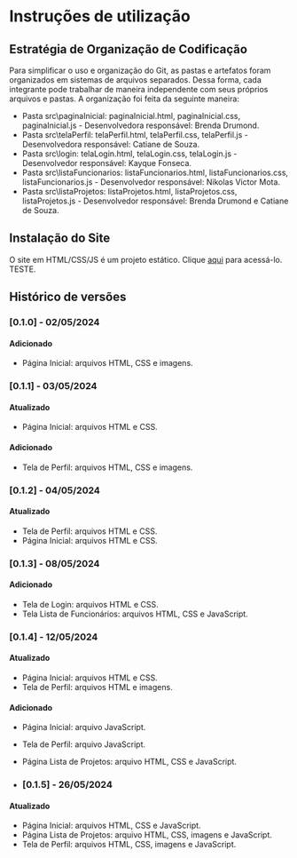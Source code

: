 # Instruções de utilização

## Estratégia de Organização de Codificação 

Para simplificar o uso e organização do Git, as pastas e artefatos foram organizados em sistemas de arquivos separados. Dessa forma, cada integrante pode trabalhar de maneira independente com seus próprios arquivos e pastas. A organização foi feita da seguinte maneira:
- Pasta src\paginaInicial: paginaInicial.html, paginaInicial.css, paginaInicial.js - Desenvolvedora responsável: Brenda Drumond.
- Pasta src\telaPerfil: telaPerfil.html, telaPerfil.css, telaPerfil.js - Desenvolvedora responsável: Catiane de Souza.
- Pasta src\login: telaLogin.html, telaLogin.css, telaLogin.js - Desenvolvedor responsável: Kayque Fonseca.
- Pasta src\listaFuncionarios: listaFuncionarios.html, listaFuncionarios.css, listaFuncionarios.js - Desenvolvedor responsável: Nikolas Victor Mota.
- Pasta src\listaProjetos: listaProjetos.html, listaProjetos.css, listaProjetos.js - Desenvolvedor responsável: Brenda Drumond e Catiane de Souza.

## Instalação do Site

O site em HTML/CSS/JS é um projeto estático. Clique <a href="https://icei-puc-minas-pmv-ads.github.io/pmv-ads-2024-1-e1-proj-web-t13-game-of-work/codigo-fonte/paginaInicial/index_pagina_inicial.html">aqui</a> para acessá-lo. TESTE.

## Histórico de versões

### [0.1.0] - 02/05/2024
#### Adicionado
- Página Inicial: arquivos HTML, CSS e imagens.

### [0.1.1] - 03/05/2024
#### Atualizado
- Página Inicial: arquivos HTML e CSS.

#### Adicionado
- Tela de Perfil: arquivos HTML, CSS e imagens.

### [0.1.2] - 04/05/2024
#### Atualizado
- Tela de Perfil: arquivos HTML e CSS.
- Página Inicial: arquivos HTML e CSS.

### [0.1.3] - 08/05/2024
#### Adicionado
- Tela de Login: arquivos HTML e CSS.
- Tela Lista de Funcionários: arquivos HTML, CSS e JavaScript.

### [0.1.4] - 12/05/2024
#### Atualizado
- Página Inicial: arquivos HTML e CSS.
- Tela de Perfil: arquivos HTML e imagens.

#### Adicionado
- Página Inicial: arquivo JavaScript.
- Tela de Perfil: arquivo JavaScript.
- Página Lista de Projetos: arquivo HTML, CSS e JavaScript.

- ### [0.1.5] - 26/05/2024
#### Atualizado
- Página Inicial: arquivos HTML, CSS e JavaScript.
- Página Lista de Projetos: arquivo HTML, CSS, imagens e JavaScript.
- Tela de Perfil: arquivos HTML, CSS, imagens e JavaScript.


